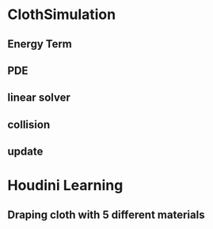 # ClothSimulation
## Energy Term
## PDE 
## linear solver
## collision
## update

# Houdini Learning
## Draping cloth with 5 different materials 
